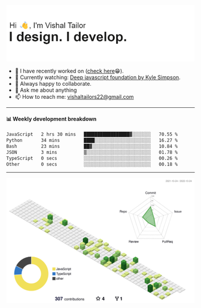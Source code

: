 ![Hi, I'm Vishal Tailor. I design. I develop.](https://github.com/vishaltailors/vishaltailors/blob/main/header.png?raw=true)

- 🔭 I have recently worked on ([check here](https://vishaltailor.com)😁).
- 🎦 Currently watching: [Deep javascript foundation by Kyle Simpson](https://frontendmasters.com/courses/deep-javascript-v3).
- 👯 Always happy to collaborate.
- 💬 Ask me about anything
- 📫 How to reach me: <a href="mailto:vishaltailors22@gmail.com">vishaltailors22@gmail.com</a>

<hr /> 
<h4>📊 Weekly development breakdown</h4>
<!--START_SECTION:waka-->

```text
JavaScript   2 hrs 30 mins   █████████████████▓░░░░░░░   70.55 %
Python       34 mins         ████░░░░░░░░░░░░░░░░░░░░░   16.27 %
Bash         23 mins         ██▓░░░░░░░░░░░░░░░░░░░░░░   10.84 %
JSON         3 mins          ▒░░░░░░░░░░░░░░░░░░░░░░░░   01.78 %
TypeScript   0 secs          ░░░░░░░░░░░░░░░░░░░░░░░░░   00.26 %
Other        0 secs          ░░░░░░░░░░░░░░░░░░░░░░░░░   00.18 %
```

<!--END_SECTION:waka-->
<hr /> 

![](./profile-3d-contrib/profile-green-animate.svg)
